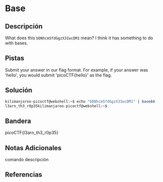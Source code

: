 # Base

## Descripción
What does this `bDNhcm5fdGgzX3IwcDM1` mean? I think it has something to do with bases.
## Pistas
Submit your answer in our flag format. For example, if your answer was 'hello', you would submit 'picoCTF{hello}' as the flag.
## Solución
```bash
kilimanjaroo-picoctf@webshell:~$ echo "bDNhcm5fdGgzX3IwcDM1" | base64 -d
l3arn_th3_r0p35kilimanjaroo-picoctf@webshell:~$
```
## Bandera
picoCTF{l3arn_th3_r0p35}

## Notas Adicionales 
comando          descripción

## Referencias